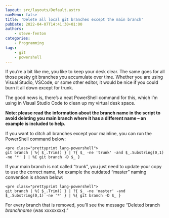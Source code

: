 ```yaml
---
layout: src/layouts/Default.astro
navMenu: false
title: 'Delete all local git branches except the main branch'
pubDate: 2022-04-07T14:41:30+01:00
authors:
    - steve-fenton
categories:
    - Programming
tags:
    - git
    - powershell
---
```


If you’re a bit like me, you like to keep your desk clear. The same goes for all those pesky git branches you accumulate over time. Whether you are using Visual Studio, VSCode, or some other editor, it would be nice if you could burn it all down except for trunk.

The good news is, there’s a neat PowerShell command for this, which I’m using in Visual Studio Code to clean up my virtual desk space.

**Note: please read the information about the branch name in the script to avoid deleting you main branch where it has a different name – an example is included to help.**

If you want to ditch all branches except your mainline, you can run the PowerShell command below:

```
<pre class="prettyprint lang-powershell">
git branch | %{ $_.Trim() } | ?{ $_ -ne 'trunk' -and $_.Substring(0,1) -ne '*' } | %{ git branch -D $_ }
```
If your main branch is not called “trunk”, you just need to update your copy to use the correct name, for example the outdated “master” naming convention is shown below:

```
<pre class="prettyprint lang-powershell">
git branch | %{ $_.Trim() } | ?{ $_ -ne 'master' -and $_.Substring(0,1) -ne '*' } | %{ git branch -D $_ }
```
For every branch that is removed, you’ll see the message “Deleted branch *branchname* (was xxxxxxxx).”